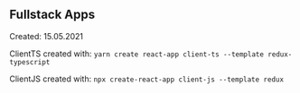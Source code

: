 
## Fullstack Apps

Created: 15.05.2021

ClientTS created with: `yarn create react-app client-ts --template redux-typescript`

ClientJS created with: `npx create-react-app client-js --template redux`
